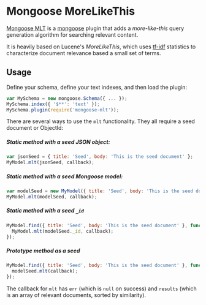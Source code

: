 Mongoose MoreLikeThis
=====================

[Mongoose MLT](https://github.com/vkareh/mongoose-mlt) is a
[mongoose](http://mongoosejs.com/) plugin that adds a _more-like-this_ query
generation algorithm for searching relevant content.

It is heavily based on Lucene's _MoreLikeThis_, which uses
[tf-idf](http://en.wikipedia.org/wiki/Tf-idf) statistics to characterize
document relevance based a small set of terms.

Usage
-----
Define your schema, define your text indexes, and then load the plugin:
```javascript
var MySchema = new mongoose.Schema({ ... });
MySchema.index({ '$**': 'text' });
MySchema.plugin(require('mongoose-mlt'));
```

There are several ways to use the `mlt` functionality. They all require a seed
document or ObjectId:

##### Static method with a seed JSON object:
```javascript
var jsonSeed = { title: 'Seed', body: 'This is the seed document' };
MyModel.mlt(jsonSeed, callback);
```

##### Static method with a seed Mongoose model:
```javascript
var modelSeed = new MyModel({ title: 'Seed', body: 'This is the seed document' });
MyModel.mlt(modelSeed, callback);
```

##### Static method with a seed `_id`
```javascript
MyModel.find({ title: 'Seed', body: 'This is the seed document' }, function(err, modelSeed) {
  MyModel.mlt(modelSeed._id, callback);
});
```

##### Prototype method as a seed
```javascript
MyModel.find({ title: 'Seed', body: 'This is the seed document' }, function(err, modelSeed) {
  modelSeed.mlt(callback);
});
```

The callback for `mlt` has `err` (which is `null` on success) and `results`
(which is an array of relevant documents, sorted by similarity).

